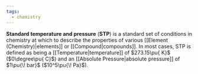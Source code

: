 ```yaml
---
tags:
  - chemistry
---
```

**Standard temperature and pressure** (**STP**) is a standard set of conditions in chemistry at which to describe the properties of various [[Element (Chemistry)|elements]] or [[Compound|compounds]]. In most cases, STP is defined as being a [[Temperature|temperature]] of $273.15\pu{ K}$ ($0\degree\pu{ C}$) and an [[Absolute Pressure|absolute pressure]] of $1\pu{\! bar}$ ($10^5\pu{\! Pa}$). 